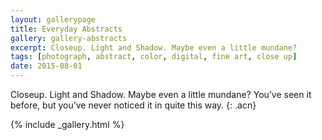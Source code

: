 ```yaml
---
layout: gallerypage
title: Everyday Abstracts
gallery: gallery-abstracts
excerpt: Closeup. Light and Shadow. Maybe even a little mundane?
tags: [photograph, abstract, color, digital, fine art, close up]
date: 2015-08-01
---
```


Closeup. Light and Shadow. Maybe even a little mundane? You’ve seen it before, but you’ve never noticed it in quite this way.
{: .acn}

{% include _gallery.html %}
